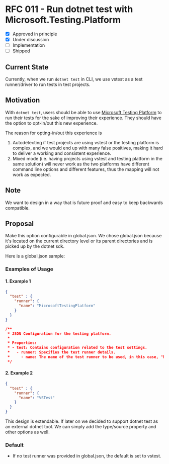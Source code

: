# RFC 011 - Run dotnet test with Microsoft.Testing.Platform

- [x] Approved in principle
- [x] Under discussion
- [ ] Implementation
- [ ] Shipped

## Current State

Currently, when we run `dotnet test` in CLI, we use vstest as a test runner/driver to run tests in test projects.

## Motivation

With `dotnet test`, users should be able to use [Microsoft Testing Platform](https://learn.microsoft.com/en-us/dotnet/core/testing/unit-testing-platform-intro?tabs=dotnetcli#microsofttestingplatform-pillars) to run their tests for the sake of improving their experience. They should have the option to opt-in/out this new experience.

The reason for opting-in/out this experience is

1. Autodetecting if test projects are using vstest or the testing platform is complex, and we would end up with many false positives, making it hard to deliver a working and consistent experience.
2. Mixed mode (i.e. having projects using vstest and testing platform in the same solution) will never work as the two platforms have different command line options and different features, thus the mapping will not work as expected.

## Note

We want to design in a way that is future proof and easy to keep backwards compatible.

## Proposal

Make this option configurable in global.json. We chose global.json because it's located on the current directory level or its parent directories and is picked up by the dotnet sdk.

Here is a global.json sample:

### Examples of Usage

#### 1. Example 1

```json 
{
  "test" : {	
    "runner": {
      "name": "MicrosoftTestingPlatform"
    }
  }
}

/**
 * JSON Configuration for the testing platform.
 *
 * Properties:
 * - test: Contains configuration related to the test settings.
 *   - runner: Specifies the test runner details.
 *     - name: The name of the test runner to be used, in this case, "MicrosoftTestingPlatform".
 */
```

#### 2. Example 2

```json
{
  "test" : {	
    "runner": {
      "name": "VSTest"
    }
  }
}
```

This design is extendable. If later on we decided to support dotnet test as an external dotnet tool.
We can simply add the type/source property and other options as well.

### Default

- If no test runner was provided in global.json, the default is set to vstest.

